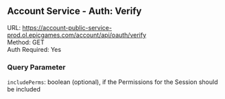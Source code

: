 ## Account Service - Auth: Verify

URL: https://account-public-service-prod.ol.epicgames.com/account/api/oauth/verify \
Method: GET \
Auth Required: Yes

### Query Parameter

`includePerms`: boolean (optional), if the Permissions for the Session should be included
